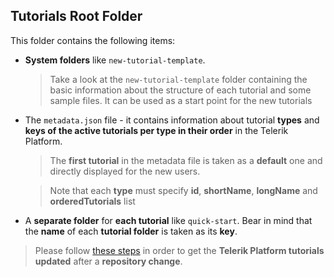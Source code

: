 ## Tutorials Root Folder ##

This folder contains the following items:

- **System folders** like `new-tutorial-template`.

  > Take a look at the `new-tutorial-template` folder containing the basic information about the structure of each tutorial and some sample files. It can be used as a start point for the new tutorials

- The `metadata.json` file - it contains information about tutorial **types** and **keys of the active tutorials per type in their order** in the Telerik Platform.

  > The **first tutorial** in the metadata file is taken as a **default** one and directly displayed for the new users.
  
  > Note that each **type** must specify **id**, **shortName**, **longName** and **orderedTutorials** list

- A **separate folder** for **each tutorial** like `quick-start`. Bear in mind that the **name** of each **tutorial folder** is taken as its **key**.

> Please follow [these steps](http://tap.telerik.com/process/tutorials#sync-tutorials "Update Telerik Platform tutorials based on the repository") in order to get the **Telerik Platform tutorials updated** after a **repository change**.
